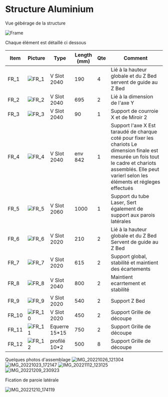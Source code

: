 # Structure Aluminium

Vue gébérage de la structure

![Frame](https://user-images.githubusercontent.com/84618082/208303914-0089c2c2-e168-4965-8295-06ada8d18e2d.jpg)


Chaque élément est détaillé ci dessous

| Item | Picture | Type | Length (mm)| Qte | Comment |
| - | - | - | - | - | - |
| FR_1 | ![FR_1](https://user-images.githubusercontent.com/84618082/208303557-58ba018c-60a7-46f3-a14d-57fc4f7db740.jpg) | V Slot 2040 | 190 | 4 | Lié à la hauteur globale et du Z Bed servent de guide au Z Bed |
| FR_2 | ![FR_2](https://user-images.githubusercontent.com/84618082/208303563-928440b6-1112-4885-8f52-2f7c1036c220.jpg) | V Slot 2040 | 695 | 2 | Lié à la dimension de l'axe Y |
| FR_3 | ![FR_3](https://user-images.githubusercontent.com/84618082/208303579-beae766f-e087-47b5-a541-91a271f7bec2.jpg) | V Slot 2040 | 90 | 1 | Support de courroie X et de Miroir 2 |
| FR_4 | ![FR_4](https://user-images.githubusercontent.com/84618082/208303587-7b5e1519-7001-44bf-8a0a-48fb6cafeb3c.jpg) | V Slot 2040 | env 842 | 1 | Support l'axe X Est taraudé de charque coté pour fixer les chariots Le dimension finale est mesurée un fois tout le cadre et chariots assemblés. Elle peut varierl selon les éléments et régleges effectués |
| FR_5 | ![FR_5](https://user-images.githubusercontent.com/84618082/208303593-09e92538-273b-4a19-b4b9-4f1cd086dd0c.jpg) | V Slot 2060 | 1000 | 1 | Support du tube Laser, Sert également de support aux parois latérales |
| FR_6 | ![FR_6](https://user-images.githubusercontent.com/84618082/208303798-0f9676fb-6a69-49de-9881-75bd9477e3c5.jpg) | V Slot 2020 | 210 | 2 | Lié à la hauteur globale et du Z Bed Servent de guide au Z Bed |
| FR_7 | ![FR_7](https://user-images.githubusercontent.com/84618082/208303806-41a4b7fe-d48a-4bb4-bf9e-b7c7136a9ee0.jpg) | V Slot 2020 | 615 | 2 | Support global, stabilité et maintient des écartements |
| FR_8 | ![FR_8](https://user-images.githubusercontent.com/84618082/208303832-db0eabe4-dae5-47c1-9f16-a68ecc3bdd67.jpg) | V Slot 2040 | 800 | 2 | Maintient ecarrtement et stabilité |
| FR_9 | ![FR_9](https://user-images.githubusercontent.com/84618082/208303858-b4d30775-1cb4-496a-82ff-22f82265751a.jpg) | V Slot 2020 | 540 | 2 | Support Z Bed |
| FR_10 | ![FR_10](https://user-images.githubusercontent.com/84618082/208303864-451a909b-e253-4bcb-997d-675a5ef266a8.jpg) | V Slot 2020 | 450 | 2 | Support Grille de découpe |
| FR_11 | ![FR_11](https://user-images.githubusercontent.com/84618082/208303869-6e452486-79f9-4fa7-81e9-b876a2cca3a8.jpg) | Equerre 15*15 | 750 | 2 | Support Grille de découpe |
| FR_12 | ![FR_12](https://user-images.githubusercontent.com/84618082/208303873-77b092e5-5dd3-42b9-81bf-044f2ab736e0.jpg) | profilé 10*2 | 500 | 8 | Support Grille de découpe |

Quelques photos d'assemblage
![IMG_20221026_121304](https://user-images.githubusercontent.com/84618082/208303945-b80180b5-4dd2-47e5-875f-c2e29efe0368.jpg)
![IMG_20221023_172147](https://user-images.githubusercontent.com/84618082/208303948-cf8f79ed-656e-4904-b6c1-ae38fd7be50c.jpg)
![IMG_20221112_123125](https://user-images.githubusercontent.com/84618082/208303950-ed7e88bf-7423-4b38-ad67-4ff2fda6b271.jpg)
![IMG_20221209_230923](https://user-images.githubusercontent.com/84618082/208303955-31207125-9ed9-41d8-a9ed-9ee6d34034cc.jpg)

Fication de paroie latérale

![IMG_20221210_174119](https://user-images.githubusercontent.com/84618082/208303960-ca5c372f-8e65-470c-80d7-2b5626605702.jpg)



